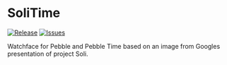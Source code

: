 # SoliTime

[![Release](https://img.shields.io/badge/release-1.2-brightgreen.svg?style=flat-square)](https://apps.getpebble.com/applications/55829887389bcc0b0f00007c)
[![Issues](https://img.shields.io/github/issues/Robinhuett/SoliTime.svg?style=flat-square)](https://github.com/Robinhuett/SoliTime/issues)

Watchface for Pebble and Pebble Time based on an image from Googles presentation of project Soli.
